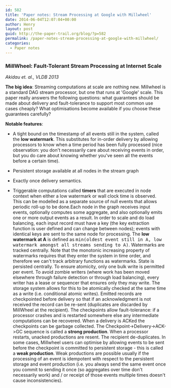 ```yaml
---
id: 582
title: 'Paper notes: Stream Processing at Google with Millwheel'
date: 2014-06-04T12:07:04+00:00
author: Henry
layout: post
guid: http://the-paper-trail.org/blog/?p=582
permalink: /paper-notes-stream-processing-at-google-with-millwheel/
categories:
  - Paper notes
---
```

</p>

### MillWheel: Fault-Tolerant Stream Processing at Internet Scale</a>

  _Akidau et. al., VLDB 2013_

**The big idea**: Streaming computations at scale are nothing new. Millwheel is a standard DAG stream processor, but one that runs at 'Google' scale. This paper really answers the following questions: what guarantees should be made about delivery and fault-tolerance to support most common use cases cheaply? What optimisations become available if you choose these guarantees carefully? <!--more-->

**Notable features**:

* A tight bound on the timestamp of all events still in the system, called the **low watermark**. This substitutes for in-order delivery by allowing processors to know when a time period has been fully processed (nice observation: you don't necessarily care about receiving events in order, but you do care about knowing whether you've seen all the events before a certain time).

* Persistent storage available at all nodes in the stream graph

* Exactly once delivery semantics.

* Triggerable computations called **timers** that are executed in node context when either a low watermark or wall clock time is observed. This can be modelled as a separate source of null events that allows periodic roll-up to be done.Each node in the graph receives input events, optionally computes some aggregate, and also optionally emits one or more output events as a result. In order to scale and do load balancing, each input record must have a key (the key extraction function is user defined and can change between nodes); events with identical keys are sent to the same node for processing. The **low watermark at A** is defined as <tt>min(oldest event still in A, low watermark amongst all streams sending to A)</tt>. Watermarks are tracked centrally. Note that the monotonic increasing property of watermarks requires that they enter the system in time order, and therefore we can't track arbitrary functions as watermarks. State is persisted centrally. To ensure atomicity, only one bulk write is permitted per event. To avoid zombie writers (where work has been moved elsewhere through failure detection or through load balancing), every writer has a lease or sequencer that ensures only they may write. The storage system allows for this to be atomically checked at the same time as a write (i.e. conditional atomic writes). Emitted records are checkpointed before delivery so that if an acknowledgment is not received the record can be re-sent (duplicates are discarded by MillWheel at the recipient). The checkpoints allow fault-tolerance: if a processor crashes and is restarted somewhere else any intermediate computations can be recovered. When a delivery is ACKed the checkpoints can be garbage collected. The Checkpoint->Delivery->ACK->GC sequence is called a **strong production**. When a processor restarts, unacked productions are resent. The recipient de-duplicates. In some cases, Millwheel users can optimise by allowing events to be sent before the checkpoint is committed to persistent storage - this is called a **weak production**. Weak productions are possible usually if the processing of an event is idempotent with respect to the persistent storage and event production (i.e. you always send the same event once you commit to sending it once (so aggregates over time don't necessarily work) and / or receipt of those events multiple times doesn't cause inconsistencies).
